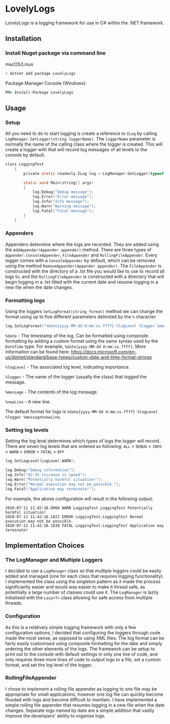 # LovelyLogs

LovelyLogs is a logging framework for use in C# within the .NET framework.

## Installation

### Install Nuget package via command line

macOS/Linux

```bash
> dotnet add package LovelyLogs
```

Package Manager Console (Windows):

```cmd
PM> Install-Package LovelyLogs
```

## Usage

### Setup

All you need to do to start logging is create a reference to `ILog` by calling `LogManager.GetLogger(string loggerName)`. The `loggerName` parameter is normally the name of the calling class where the logger is created. This will create a logger with that will record log messages of all levels to the console by default.
```c
class LoggingTest
    {
        private static readonly ILog log = LogManager.GetLogger(typeof(LoggingTest).ToString());

        static void Main(string[] args)
        {
            log.Debug("Debug message");
            log.Error("Error message");
            log.Info("Info message");
            log.Warn("Warning message");
            log.Fatal("Fatal message");
        }
    }
```

### Appenders

Appenders determine where the logs are recorded. They are added using the `AddAppender(Appender appender)` method. There are three types of `Appender`: `ConsoleAppender`, `FileAppender` and `RollingFileAppender`. Every logger comes with a `ConsoleAppender` by default, which can be removed using the method `RemoveAppender(Appender appender)`. The `FileAppender` is constructed with the directory of a .txt file you would like to use to record all logs to, and the `RollingFileAppender` is constructed with a directory that will begin logging in a .txt titled with the current date and resume logging in a new file when the date changes.

### Formatting logs

Using the loggers `SetLogFormat(string format)` method we can change the format using up to five different parameters delimited by the `%` character.

```c
log.SetLogFormat("%date{yyyy-MM-dd H:mm:ss.ffff} %logLevel %logger %message%newLine");
```

`%date` - The timestamp of the log. Can be formatted using composite formatting by adding a custom format using the same syntax used by the `DateTime` type. For example, `%date{yyyy-MM-dd H:mm:ss.ffff}`. More information can be found here: https://docs.microsoft.com/en-us/dotnet/standard/base-types/custom-date-and-time-format-strings

`%logLevel` - The associated log level, indicating importance.

`%logger` - The name of the logger (usually the class) that logged the message.

`%message` - The contents of the log message.

`%newLine` - A new line.

The default format for logs is `%date{yyyy-MM-dd H:mm:ss.ffff} %logLevel %logger %message%newLine`.

### Setting log levels

Setting the log level determines which types of logs the logger will record. There are seven log levels that are ordered as following:
`ALL` < `DEBUG` < `INFO` < `WARN` < `ERROR` < `FATAL` < `OFF` 

```c
log.SetLogLevel(LogLevel.WARN);

log.Debug("Debug information");
log.Info("62.3% increase in speed");
log.Warn("Potentially harmful situation!");
log.Error("Normal execution may not be possible.");
log.Fatal("Application may terminate!");
```

For example, the above configuration will result in the following output:
```
2020-07-11 11:42:16.0966 WARN LoggingTest.LoggingTest Potentially harmful situation!
2020-07-11 11:42:16.1821 ERROR LoggingTest.LoggingTest Normal execution may not be possible. 
2020-07-11 11:42:16.1830 FATAL LoggingTest.LoggingTest Application may terminate!
```


## Implementation Choices

### The LogManager and Multiple Loggers
I decided to use a `LogManager` class so that multiple loggers could be easily added and managed (one for each class that requires logging functionality). I implemented the class using the singleton pattern as it made the process significantly easier and would was easier to make it thread safe, as potentially a large number of classes could use it. The `LogManager` is lazily initialised with the `Lazy<T>` class allowing for safe access from multiple threads.


### Configuration

As this is a relatively simple logging framework with only a few configuration options, I decided that configuring the loggers through code made the most sense, as opposed to using XML files. The log format can be fairly easily customised using composite formatting for the date and simply ordering the other elements of the logs. The framework can be setup to print out to the console with default settings in only one line of code, and only requires three more lines of code to output logs to a file, set a custom format, and set the log level of the logger.

### RollingFileAppender

I chose to implement a rolling file appender as logging to one file may be appropriate for small applications, however one log file can quickly become flooded with logs and become difficult to maintain. I have implemented a simple rolling file appender that resumes logging in a new file when the date changes. Separate logs named by date are a simple addition that vastly improve the developers' ability to organise logs.


